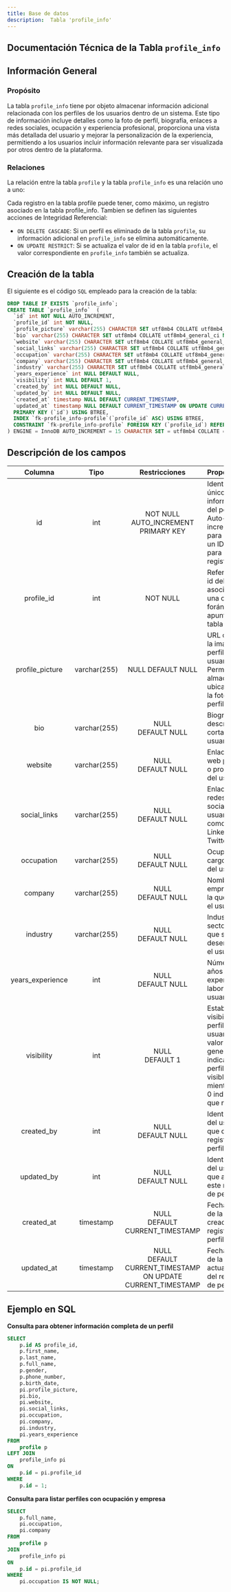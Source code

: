 ```yaml
---
title: Base de datos
description:  Tabla 'profile_info'
---
```



## Documentación Técnica de la Tabla `profile_info`

## Información General

### Propósito
La tabla `profile_info` tiene por objeto almacenar información adicional relacionada con los perfiles de los usuarios dentro de un sistema. Este tipo de información incluye detalles como la foto de perfil, biografía, enlaces a redes sociales, ocupación y experiencia profesional, proporciona una vista más detallada del usuario y mejorar la personalización de la experiencia, permitiendo a los usuarios incluir información relevante para ser visualizada por otros dentro de la plataforma.

### Relaciones
La relación entre la tabla `profile` y la tabla `profile_info` es una relación uno a uno:

Cada registro en la tabla profile puede tener, como máximo, un registro asociado en la tabla profile_info.
Tambien se definen las siguientes acciones de Integridad Referencial:
- `ON DELETE CASCADE`: Si un perfil es eliminado de la tabla `profile`, su información adicional en `profile_info` se elimina automáticamente.
- `ON UPDATE RESTRICT`: Si se actualiza el valor de id en la tabla `profile`, el valor correspondiente en `profile_info` también se actualiza.

## Creación de la tabla
El siguiente es el código `SQL` empleado para la creación de la tabla:
``` sql
DROP TABLE IF EXISTS `profile_info`;
CREATE TABLE `profile_info`  (
  `id` int NOT NULL AUTO_INCREMENT,
  `profile_id` int NOT NULL,
  `profile_picture` varchar(255) CHARACTER SET utf8mb4 COLLATE utf8mb4_general_ci NULL DEFAULT NULL,
  `bio` varchar(255) CHARACTER SET utf8mb4 COLLATE utf8mb4_general_ci NULL DEFAULT NULL,
  `website` varchar(255) CHARACTER SET utf8mb4 COLLATE utf8mb4_general_ci NULL DEFAULT NULL,
  `social_links` varchar(255) CHARACTER SET utf8mb4 COLLATE utf8mb4_general_ci NULL DEFAULT NULL,
  `occupation` varchar(255) CHARACTER SET utf8mb4 COLLATE utf8mb4_general_ci NULL DEFAULT NULL,
  `company` varchar(255) CHARACTER SET utf8mb4 COLLATE utf8mb4_general_ci NULL DEFAULT NULL,
  `industry` varchar(255) CHARACTER SET utf8mb4 COLLATE utf8mb4_general_ci NULL DEFAULT NULL,
  `years_experience` int NULL DEFAULT NULL,
  `visibility` int NULL DEFAULT 1,
  `created_by` int NULL DEFAULT NULL,
  `updated_by` int NULL DEFAULT NULL,
  `created_at` timestamp NULL DEFAULT CURRENT_TIMESTAMP,
  `updated_at` timestamp NULL DEFAULT CURRENT_TIMESTAMP ON UPDATE CURRENT_TIMESTAMP,
  PRIMARY KEY (`id`) USING BTREE,
  INDEX `fk-profile_info-profile`(`profile_id` ASC) USING BTREE,
  CONSTRAINT `fk-profile_info-profile` FOREIGN KEY (`profile_id`) REFERENCES `profile` (`id`) ON DELETE CASCADE ON UPDATE CASCADE
) ENGINE = InnoDB AUTO_INCREMENT = 15 CHARACTER SET = utf8mb4 COLLATE = utf8mb4_general_ci ROW_FORMAT = Dynamic;
```

## Descripción de los campos
|Columna	|Tipo		|Restricciones	|Propósito	|
|:-------------:|:-------------:|:-------------:|:-------------|
|id	|int	|NOT NULL<br>AUTO_INCREMENT<br>PRIMARY KEY	|Identificador único de la información del perfil. Auto-incrementado para generar un ID único para cada registro.|
|profile_id	|int	|NOT NULL	|Referencia al id del perfil asociado. Es una clave foránea que apunta a la tabla profile.|
|profile_picture	|varchar(255)	|NULL DEFAULT NULL	|URL o ruta de la imagen del perfil del usuario. Permite almacenar la ubicación de la foto del perfil.|
|bio	|varchar(255)	|NULL<br>DEFAULT NULL	|Biografía o descripción corta del usuario.|
|website	|varchar(255)	|NULL<br>DEFAULT NULL	|Enlace al sitio web personal o profesional del usuario.|
|social_links	|varchar(255)	|NULL<br>DEFAULT NULL	|Enlaces a redes sociales del usuario, como LinkedIn, Twitter, etc.|
|occupation	|varchar(255)	|NULL<br>DEFAULT NULL	|Ocupación o cargo actual del usuario.|
|company	|varchar(255)	|NULL<br>DEFAULT NULL	|Nombre de la empresa en la que trabaja el usuario.|
|industry	|varchar(255)	|NULL<br>DEFAULT NULL	|Industria o sector en el que se desempeña el usuario|
|years_experience	|int	|NULL<br>DEFAULT NULL	|Número de años de experiencia laboral del usuario.|
|visibility	|int	|NULL<br>DEFAULT 1	|Establece la visibilidad del perfil del usuario. Un valor de 1 generalmente indica que el perfil es visible, mientras que 0 indicaría que no lo es.|
|created_by	|int	|NULL<br>DEFAULT NULL	|Identificador del usuario que creó este registro de perfil.|
|updated_by	|int	|NULL<br>DEFAULT NULL	|Identificador del usuario que actualizó este registro de perfil.|
|created_at	|timestamp	|NULL<br>DEFAULT CURRENT_TIMESTAMP	|Fecha y hora de la creación del registro de perfil.|
|updated_at	|timestamp	|NULL<br>DEFAULT CURRENT_TIMESTAMP ON UPDATE CURRENT_TIMESTAMP	|Fecha y hora de la última actualización del registro de perfil.|


## Ejemplo en SQL

**Consulta para obtener información completa de un perfil**
``` sql
SELECT 
    p.id AS profile_id, 
    p.first_name, 
    p.last_name, 
    p.full_name, 
    p.gender, 
    p.phone_number, 
    p.birth_date, 
    pi.profile_picture, 
    pi.bio, 
    pi.website, 
    pi.social_links, 
    pi.occupation, 
    pi.company, 
    pi.industry, 
    pi.years_experience 
FROM 
    profile p
LEFT JOIN 
    profile_info pi 
ON 
    p.id = pi.profile_id
WHERE 
    p.id = 1;
```

**Consulta para listar perfiles con ocupación y empresa**
``` sql
SELECT 
    p.full_name, 
    pi.occupation, 
    pi.company 
FROM 
    profile p
JOIN 
    profile_info pi 
ON 
    p.id = pi.profile_id
WHERE 
    pi.occupation IS NOT NULL;
```  